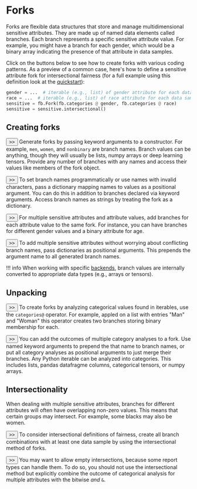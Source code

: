 # Forks

Forks are flexible data structures that store 
and manage multidimensional sensitive attributes. 
They are made up of named data elements called branches. 
Each branch represents a specific sensitive attribute 
value. For example, you might have a 
branch for each gender, which would be a binary 
array indicating the presence of that attribute 
in data samples.

Click on the buttons below to see how to create
forks with various coding patterns.
As a preview of a common case, here's how to 
define a sensitive attribute fork for intersectional 
fairness (for a full example using this definition
look at the [quickstart](../quickstart.md)):

```python
gender = ...  # iterable (e.g., list) of gender attribute for each data sample
race = ...  # iterable (e.g., list) of race attribute for each data sample
sensitive = fb.Fork(fb.categories @ gender, fb.categories @ race) 
sensitive = sensitive.intersectional() 
```


## Creating forks

<button onclick="toggleCode('code1')" class="toggle-button">>></button>
Generate forks by passing keyword
arguments to a constructor. 
For example,  `men`, `women`, and `nonbinary` are
branch names. Branch values can be anything,
though they will usually be lists,
numpy arrays or deep learning tensors. 
Provide any number of branches
with any names and access their values 
like members of the fork object.
<div id="code1" class="code-block" style="display:none;">
```python
import fairbench as fb
import numpy as np
sensitive = fb.Fork(men=np.array([1, 1, 0, 0, 0]), 
                    women=np.array([0, 0, 1, 1, 0]),
                    nonbinary=np.array([0, 0, 0, 0, 1]))
print(sensitive.nonbinary)
#    [0, 0, 0, 0, 1]
```
</div>

<button onclick="toggleCode('code2')" class="toggle-button">>></button>
To set branch names programmatically or use names 
with invalid characters, pass a dictionary mapping 
names to values as a positional argument. 
You can do this in addition to branches declared 
via keyword arguments. Access branch names as strings
by treating the fork as a dictionary.

<div id="code2" class="code-block" style="display:none;">
```python
import fairbench as fb
import numpy as np
sensitive = fb.Fork({"non-binary": np.array([0, 0, 0, 0, 1])}, 
                    men=np.array([1, 1, 0, 0, 0]), 
                    women=np.array([0, 0, 1, 1, 0]))
print(sensitive.men)  # [1, 1, 0, 0, 0]
print(sensitive["men"])  # the same as above
```
</div>


<button onclick="toggleCode('code3')" class="toggle-button">>></button>
For multiple sensitive attributes and attribute values, 
add branches for each attribute value to the same fork. 
For instance, you can have branches for different 
gender values and a binary attribute for age.
<div id="code3" class="code-block" style="display:none;">
```python
import fairbench as fb
import numpy as np
sensitive = fb.Fork(men=np.array([1, 1, 0, 0, 0]),
                    nonmen=np.array([0, 0, 1, 1, 1]), , 
                    IsOld=np.array([0, 1, 0, 1, 0]))
```
</div>


<button onclick="toggleCode('code4')" class="toggle-button">>></button>
To add multiple sensitive attributes without worrying about 
conflicting branch names, pass dictionaries as positional 
arguments. This prepends the argument name to 
all generated branch names.
<div id="code4" class="code-block" style="display:none;">
```python
import fairbench as fb
import numpy as np
sensitive = fb.Fork(gender={"1": np.array([0, 0, 1, 1, 0]),
                            "0": np.array([1, 1, 0, 0, 0]),
                            "?": np.array([0, 0, 0, 0, 1])},
                    isold={"1": np.array([0, 1, 0, 1, 0]),
                           "0": np.array([1, 0, 1, 0, 1])})
```
</div>


!!! info
    When working with specific 
    [backends](../advanced/ml_integration.md#backend-selection),
    branch values are internally converted to appropriate data types
    (e.g., arrays or tensors).  

## Unpacking

<button onclick="toggleCode('code5')" class="toggle-button">>></button>
To create forks by analyzing categorical 
values found in iterables, use the 
`categories@` operator.
For example, appled on a list with entries "Man" and "Woman"
this operator creates two branches storing 
binary membership for each.

<div id="code5" class="code-block" style="display:none;">
```python
import fairbench as fb
fork = fb.Fork(
 fb.categories@["Man", "Woman", "Man", "Woman", "Nonbin"])
print(fork)
# genderMan: [1, 0, 1, 0, 0]
# genderWoman: [0, 1, 0, 1, 0]
# genderNonbin: [0, 0, 0, 0, 1]
```
</div>

<button onclick="toggleCode('code6')" class="toggle-button">>></button>
You can add the outcomes of multiple category analyses 
to a fork. Use named keyword arguments to prepend the 
that name to branch names, or put all category analyses
as positional arguments to just merge their branches.
Any Python iterable can be analyzed into categories.
This includes lists, pandas datafragme
columns, categorical tensors, or numpy arrays.

<div id="code6" class="code-block" style="display:none;">
```python
gender = ...  # iterable (e.g., list) of gender attribute for each data sample
race = ...  # iterable (e.g., list) of race attribute for each data sample
sensitive = fb.Fork(gender=fb.categories @ gender, 
                    race=fb.categories @ race) 
```
</div>

## Intersectionality

When dealing with multiple sensitive attributes, 
branches for different attributes will often have 
overlapping non-zero values. This means that
certain groups may intersect. For example,
some blacks may also be women.


<button onclick="toggleCode('code7')" class="toggle-button">>></button>
To consider intersectional definitions of fairness, 
create all branch combinations with at least one 
data sample by using the intersectional method
of forks.

<div id="code7" class="code-block" style="display:none;">
```python
import fairbench as fb
sensitive = fb.Fork(gender=fb.categories@["Man", "Woman", "Man", "Nonbin"],
                    race=fb.categories@["Other", "Black", "White", "White"])
sensitive = sensitive.intersectional()
```
</div>


<button onclick="toggleCode('code8')" class="toggle-button">>></button>
You may want to allow empty intersections, because
some report types can handle them. To do so, you should not
use the intersectional method but
explicitly combine the outcome of categorical analysis
for multiple attributes with the bitwise *and* `&`.

<div id="code8" class="code-block" style="display:none;">
```python
import fairbench as fbimport fairbench as fb
sensitive = fb.Fork(fb.categories@["Man", "Woman", "Man", "Nonbin"]
                    & fb.categories@["Black", "Black", "White", "White"])
print(sensitive)
```

```
Woman&Black: [0 1 0 0]
Woman&White: [0 0 0 0]
Man&Black: [1 0 0 0]
Man&White: [0 0 1 0]
Nonbin&Black: [0 0 0 0]
Nonbin&White: [0 0 0 1]
```

</div>



<script>
function toggleCode(id) {
    var codeBlock = document.getElementById(id);
    if (codeBlock.style.display === "none") {
        codeBlock.style.display = "block";
    } else {
        codeBlock.style.display = "none";
    }
}
</script>